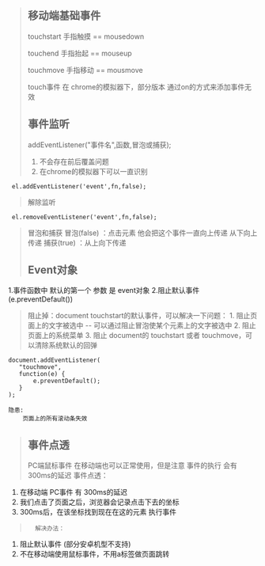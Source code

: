 >## 移动端基础事件
>    touchstart 手指触摸 == mousedown 
>
>	touchend 手指抬起 == mouseup
>
>	touchmove 手指移动 == mousmove
>		
>	touch事件  在 chrome的模拟器下，部分版本 通过on的方式来添加事件无效
>
>## 事件监听
>addEventListener("事件名",函数,冒泡或捕获);
> 1. 不会存在前后覆盖问题
> 2. 在chrome的模拟器下可以一直识别
``` 
 el.addEventListener('event',fn,false);
```
> 解除监听
``` 
 el.removeEventListener('event',fn,false);
```
> 冒泡和捕获
> 冒泡(false) ：点击元素 他会把这个事件一直向上传递 从下向上传递
> 捕获(true) ：从上向下传递
>
>## Event对象
1.事件函数中 默认的第一个 参数 是 event对象
2.阻止默认事件(e.preventDefault())
>阻止掉：document touchstart的默认事件，可以解决一下问题：
		1. 阻止页面上的文字被选中    -- 可以通过阻止冒泡使某个元素上的文字被选中
		2. 阻止页面上的系统菜单
    3. 阻止 document的 	touchstart 或者 touchmove，可以清除系统默认的回弹
 ```
 document.addEventListener(
	"touchmove",
	function(e) {
		e.preventDefault();
	}
);
```
	隐患:
		页面上的所有滚动条失效	
>## 事件点透
> PC端鼠标事件 在移动端也可以正常使用，但是注意 事件的执行 会有300ms的延迟
> 事件点透：
 1. 在移动端 PC事件 有 300ms的延迟
 2. 我们点击了页面之后，浏览器会记录点击下去的坐标
 3. 300ms后，在该坐标找到现在在这的元素 执行事件
>		解决办法：
 1. 阻止默认事件	(部分安卓机型不支持)
 2. 不在移动端使用鼠标事件，不用a标签做页面跳转
